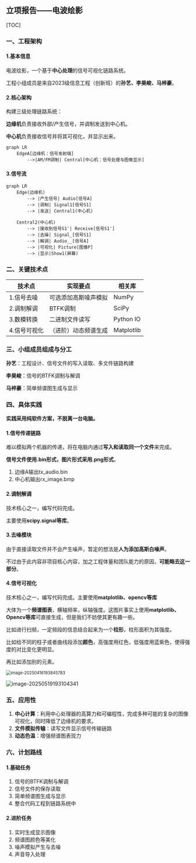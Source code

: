 ## 立项报告——电波绘影

[TOC]

### 一、工程架构

#### 1.基本信息

电波绘影，一个基于**中心处理**的信号可视化链路系统。

工程小组成员是来自2023级信息工程（创新班）的**孙艺、李昊峻、马梓豪**。

#### 2.核心架构
构建三级处理链路系统：

**边缘机**负责接收外部/产生信号，并调制发送到中心机。

**中心机**负责接收信号并将其可视化，并显示出来。

```mermaid
graph LR
    EdgeA[边缘机：信号发射端]
        -->|AM/FM调制| Central[中心机：信号处理与图像显示]
```

#### 3.信号流
```mermaid
graph LR
	Edge(边缘机)
		--> |产生信号| Audio[信号A]
		--> |调制| Signal1[信号S1]
		--> |发送| Central1(中心机)
	
	Central2(中心机)
        --> |接收到信号S1'| Receive[信号S1'] 
        --> |去噪| Signal_[信号S1]
        --> |解调| Audio__[信号A]
        --> |可视化| Picture[图像P]
        --> |显示|Show1(屏幕)
```

### 二、关键技术点

| 技术点       | 实现要点             | 相关库     |
| ------------ | -------------------- | ---------- |
| 1.信号去噪   | 可选添加高斯噪声模拟 | NumPy      |
| 2.调制解调   | BTFK调制             | SciPy      |
| 3.数模转换   | 二进制文件读写       | Python IO  |
| 4.信号可视化 | （进阶）动态频谱生成 | Matplotlib |

### 三、小组成员组成与分工

**孙艺**：工程设计、信号文件的写入读取、多文件链路构建

**李昊峻**：信号的BTFK调制与解调

**马梓豪**：简单频谱图生成与显示

### 四、具体实践

**实践采用纯软件方案，不脱离一台电脑。**

#### 1.信号传递链路

难以模拟两个机器的传递，将在电脑内通过**写入和读取同一个文件**来完成。

**信号文件使用.bin形式，图片形式采用.png形式**。

1. 边缘A输出tx_audio.bin
2. 中心机输出rx_image.bmp

#### 2.调制解调

技术核心之一，编写代码完成。

主要使用**scipy.signal等库**。

#### 3.去噪模块

由于直接读取文件并不会产生噪声，暂定的想法是**人为添加高斯白噪声**。

不过由于此内容非项目核心内容，加之工程体量和团队能力的原因，**可能略去这一部分**。

#### 4.信号可视化

技术核心之一，编写代码完成。主要使用**matplotlib、opencv等库**

大体为一个**频谱图表**，横轴频率，纵轴强度。这图片事实上使用**matplotlib、Opencv等库**可直接生成，但是我们不妨使其更有趣一些。

比如进行扫频，一定频段的信息结合起来为一个**柱形**，柱形面积为其强度。

比如给不同的柱子或者曲线段添加**颜色**，高强度用红色，低强度用蓝紫色，使得强度的对比变化更明显。

再比如添加别的元素。

<img src="C:\Users\20528\AppData\Roaming\Typora\typora-user-images\image-20250416193845783.png" alt="image-20250416193845783" style="zoom: 80%;" />

![image-20250519193104341](C:\Users\20528\AppData\Roaming\Typora\typora-user-images\image-20250519193104341.png)

### 五、应用性

1. **中心计算**：利用中心处理器的高算力和可编程性，完成多种可能的复杂的图像可视化，同时降低了边缘机的要求。
2. **文件模拟传输**：读写文件显示信号传输链路
3. **动态色温**：增强频谱图表现力

### 六、计划路线

#### 1.基础任务

1. 信号的BTFK调制与解调
2. 信号文件的保存读取
3. 简单频谱图生成与显示
4. 整合代码工程到链路系统中

#### 2.进阶任务

1. 实时生成显示图像
2. 频谱图颜色等美化
3. 噪声模拟产生与去噪
4. 声音导入处理

